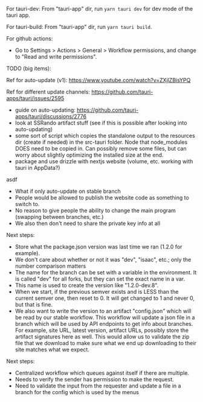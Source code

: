 For tauri-dev:
From "tauri-app" dir, run `yarn tauri dev` for dev mode of the tauri app.

For tauri-build:
From "tauri-app" dir, run `yarn tauri build`.

For github actions:

- Go to Settings > Actions > General > Workflow permissions, and change to "Read and write permissions".

TODO (big items):

Ref for auto-update (v1): https://www.youtube.com/watch?v=ZXjlZBisYPQ

Ref for different update channels: https://github.com/tauri-apps/tauri/issues/2595

- guide on auto-updating: https://github.com/tauri-apps/tauri/discussions/2776
- look at SSRando artifact stuff (see if this is possible after looking into auto-updating)
- some sort of script which copies the standalone output to the resources dir (create if needed) in the src-tauri folder.
  Node that node_modules DOES need to be copied in.
  Can possibly remove some files, but can worry about slightly optimizing the installed size at the end.
- package and use drizzle with nextjs website (volume, etc. working with tauri in AppData?)

asdf

- What if only auto-update on stable branch
- People would be allowed to publish the website code as something to switch to.
- No reason to give people the ability to change the main program (swapping between branches, etc.)
- We also then don't need to share the private key info at all

Next steps:

- Store what the package.json version was last time we ran (1.2.0 for example).
- We don't care about whether or not it was "dev", "isaac", etc.; only the number comparison matters
- The name for the branch can be set with a variable in the environment.
  It is called "dev" for all forks, but they can set the exact name in a var.
- This name is used to create the version like "1.2.0-dev.8".
- When we start, if the previous semver exists and is LESS than the current semver one, then reset to 0.
  It will get changed to 1 and never 0, but that is fine.
- We also want to write the version to an artifact "config.json" which will be read by our stable workflow.
  This workflow will update a json file in a branch which will be used by API endpoints to get info about branches.
  For example, site URL, latest version, artifact URLs, possibly store the artifact signatures here as well.
  This would allow us to validate the zip file that we download to make sure what we end up downloading to their
  site matches what we expect.

Next steps:

- Centralized workflow which queues against itself if there are multiple.
- Needs to verify the sender has permission to make the request.
- Need to validate the input from the requester and update a file in a branch for the config
  which is used by the menus

